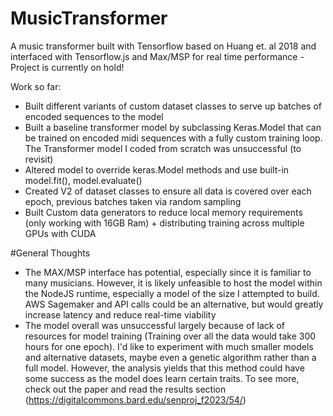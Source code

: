# MusicTransformer
A music transformer built with Tensorflow based on Huang et. al 2018 and interfaced with Tensorflow.js and Max/MSP for real time performance - Project is currently on hold!

Work so far:
- Built different variants of custom dataset classes to serve up batches of encoded sequences to the model
- Built a baseline transformer model by subclassing Keras.Model that can be trained on encoded midi sequences with a fully custom training loop. The Transformer model I coded from scratch was unsuccessful (to revisit)
- Altered model to override keras.Model methods and use built-in model.fit(), model.evaluate()
- Created V2 of dataset classes to ensure all data is covered over each epoch, previous batches taken via random sampling
- Built Custom data generators to reduce local memory requirements (only working with 16GB Ram) + distributing training across multiple GPUs with CUDA

#General Thoughts
- The MAX/MSP interface has potential, especially since it is familiar to many musicians. However, it is likely unfeasible to host the model within the NodeJS runtime, especially a model of the size I attempted to build. AWS Sagemaker and API calls could be an alternative, but would greatly increase latency and reduce real-time viability
- The model overall was unsuccessful largely because of lack of resources for model training (Training over all the data would take 300 hours for one epoch). I'd like to experiment with much smaller models and alternative datasets, maybe even a genetic algorithm rather than a full model. However, the analysis yields that this method could have some success as the model does learn certain traits. To see more, check out the paper and read the results section (https://digitalcommons.bard.edu/senproj_f2023/54/)
